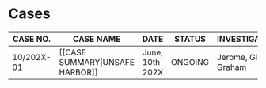# Cases
| CASE NO.   | CASE NAME                       | DATE            | STATUS  | INVESTIGATORS        |
| ---------- | ------------------------------- | --------------- | ------- | -------------------- |
| 10/202X-01 | [[CASE SUMMARY\|UNSAFE HARBOR]] | June, 10th 202X | ONGOING | Jerome, Glen, Graham |
